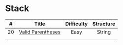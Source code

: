
# Stack
| # | Title | Difficulty | Structure|
| :-----:| :----: | :----: |:----:|
|20|[Valid Parentheses](https://github.com/yuxuanm/Leetcode-Java/blob/master/Leetcode/src/stringandinteger/Q20ValidParentheses.java)| Easy |String|
||[]()|  ||
||[]()|  ||

